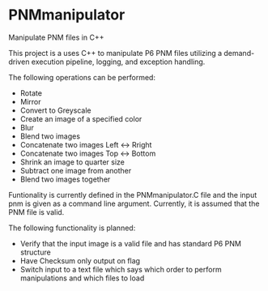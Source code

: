 # PNMmanipulator
Manipulate PNM files in C++

This project is a uses C++ to manipulate P6 PNM files utilizing a demand-driven execution pipeline, logging, and exception handling.

The following operations can be performed:
  * Rotate 
  * Mirror 
  * Convert to Greyscale
  * Create an image of a specified color
  * Blur
  * Blend two images
  * Concatenate two images Left <-> Rright
  * Concatenate two images Top <-> Bottom
  * Shrink an image to quarter size
  * Subtract one image from another
  * Blend two images together
  
Funtionality is currently defined in the PNMmanipulator.C file and the input pnm is given as a command line argument. Currently, it is assumed that the PNM file is valid.

The following functionality is planned:
  * Verify that the input image is a valid file and has standard P6 PNM structure
  * Have Checksum only output on flag
  * Switch input to a text file which says which order to perform manipulations and which files to load
    
